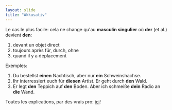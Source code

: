```yaml
---
layout: slide
title: "Akkusativ"
---
```

Le cas le plus facile: cela ne change qu'au __masculin singulier__ où __der__ (et al.) devient __den__:
1. devant un objet direct
1. toujours après für, durch, ohne
1. quand il y a déplacement

Exemples:
1. Du bestellst __einen__ Nachtisch, aber nur __ein__ Schweinshachse.  
1. Ihr interressiert euch für __diesen__ Artist. Er geht durch __den__ Wald.
1. Er legt __den__ Teppich auf __den__ Boden. Aber ich schmeiße __dein__ Radio an __die__ Wand.

Toutes les explications, par des vrais pro: [ici](https://deutsch.lingolia.com/de/grammatik/deklination/akkusativ)!
